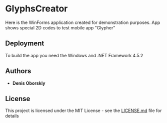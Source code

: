 # GlyphsCreator

Here is the WinForms application created for demonstration purposes. 
App shows special 2D codes to test mobile app "Glypher"

## Deployment

To build the app you need the Windows and .NET Framework 4.5.2 

## Authors

* **Denis Oborskiy** 

## License

This project is licensed under the MIT License - see the [LICENSE.md](LICENSE.md) file for details
